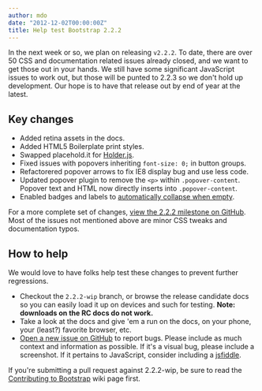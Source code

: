 ```yaml
---
author: mdo
date: "2012-12-02T00:00:00Z"
title: Help test Bootstrap 2.2.2
---
```


In the next week or so, we plan on releasing `v2.2.2`. To date, there are over 50 CSS and documentation related issues already closed, and we want to get those out in your hands. We still have some significant JavaScript issues to work out, but those will be punted to 2.2.3 so we don't hold up development. Our hope is to have that release out by end of year at the latest.

## Key changes

- Added retina assets in the docs.
- Added HTML5 Boilerplate print styles.
- Swapped placehold.it for [Holder.js](http://holderjs.com/).
- Fixed issues with popovers inheriting `font-size: 0;` in button groups.
- Refactorered popover arrows to fix IE8 display bug and use less code.
- Updated popover plugin to remove the `<p>` within `.popover-content`. Popover text and HTML now directly inserts into `.popover-content`.
- Enabled badges and labels to [automatically collapse when empty](https://github.com/twbs/bootstrap/commit/ead5dbeba5cd7acfa560bfb353f5e7c4f4a19256).

For a more complete set of changes, [view the 2.2.2 milestone on GitHub](https://github.com/twbs/bootstrap/issues?milestone=17&q=is%3Aclosed). Most of the issues not mentioned above are minor CSS tweaks and documentation typos.

## How to help

We would love to have folks help test these changes to prevent further regressions.

- Checkout the `2.2.2-wip` branch, or browse the release candidate docs so you can easily load it up on devices and such for testing. **Note: downloads on the RC docs do not work.**
- Take a look at the docs and give 'em a run on the docs, on your phone, your (least?) favorite browser, etc.
- [Open a new issue on GitHub](https://github.com/twbs/bootstrap/issues?sort=created&direction=desc&state=open) to report bugs. Please include as much context and information as possible. If it's a visual bug, please include a screenshot. If it pertains to JavaScript, consider including a [jsfiddle](https://jsfiddle.net/).

If you're submitting a pull request against 2.2.2-wip, be sure to read the [Contributing to Bootstrap](https://github.com/twbs/bootstrap/wiki/Contributing-to-Bootstrap) wiki page first.
